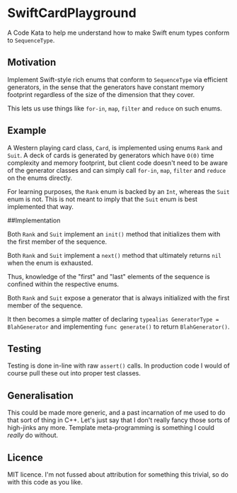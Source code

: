 SwiftCardPlayground
===================

A Code Kata to help me understand how to make Swift enum types conform to `SequenceType`.

## Motivation

Implement Swift-style rich enums that conform to `SequenceType` via efficient generators, in the sense that the generators have constant memory footprint regardless of the size of the dimension that they cover.

This lets us use things like `for-in`, `map`, `filter` and `reduce` on such enums.

## Example
A Western playing card class, `Card`, is implemented using enums `Rank` and `Suit`. A deck of cards is generated by generators which have `O(0)` time complexity and memory footprint, but client code doesn't need to be aware of the generator classes and can simply call `for-in`, `map`, `filter` and `reduce` on the enums directly.

For learning purposes, the `Rank` enum is backed by an `Int`, whereas the `Suit` enum is not. This is not meant to imply that the `Suit` enum is best implemented that way.

##Implementation

Both `Rank` and `Suit` implement an `init()` method that initializes them with the first member of the sequence.

Both `Rank` and `Suit` implement a `next()` method that ultimately returns `nil` when the enum is exhausted.

Thus, knowledge of the "first" and "last" elements of the sequence is confined within the respective enums.

Both `Rank` and `Suit` expose a generator that is always initialized with the first member of the sequence.

It then becomes a simple matter of declaring `typealias GeneratorType = BlahGenerator` and implementing `func generate()` to return `BlahGenerator()`.

## Testing

Testing is done in-line with raw `assert()` calls. In production code I would of course pull these out into proper test classes.

## Generalisation

This could be made more generic, and a past incarnation of me used to do that sort of thing in C++. Let's just say that I don't really fancy those sorts of high-jinks any more. Template meta-programming is something I could _really_ do without.

## Licence

MIT licence. I'm not fussed about attribution for something this trivial, so do with this code as you like.

